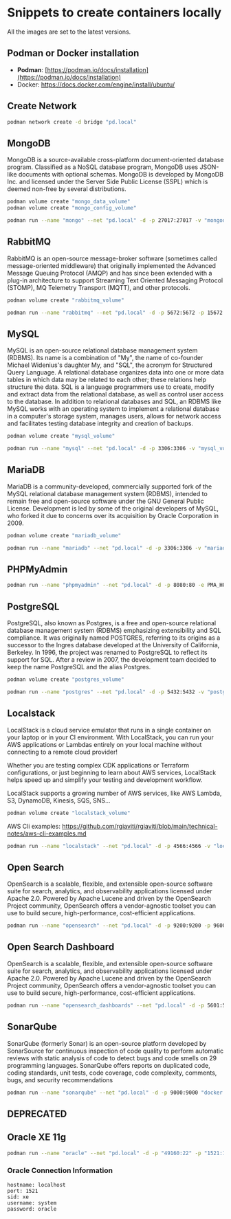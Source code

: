 # Snippets to create containers locally

All the images are set to the latest versions.

## Podman or Docker installation

- **Podman**: [https://podman.io/docs/installation](https://podman.io/docs/installation)
- Docker: https://docs.docker.com/engine/install/ubuntu/

## Create Network

```bash
podman network create -d bridge "pd.local"
```

## MongoDB

MongoDB is a source-available cross-platform document-oriented database program. Classified as a NoSQL database program, MongoDB uses JSON-like documents with optional schemas. MongoDB is developed by MongoDB Inc. and licensed under the Server Side Public License (SSPL) which is deemed non-free by several distributions.

```bash
podman volume create "mongo_data_volume"
podman volume create "mongo_config_volume"
```

```bash
podman run --name "mongo" --net "pd.local" -d -p 27017:27017 -v "mongodata_volume:/data/db" -v "mongoconfig_volume:/data/configdb" -e MONGO_INITDB_ROOT_USERNAME=root -e MONGO_INITDB_ROOT_PASSWORD=root -e MONGO_INITDB_DATABASE=init_db "docker.io/mongo:latest"
```

## RabbitMQ

RabbitMQ is an open-source message-broker software (sometimes called message-oriented middleware) that originally implemented the Advanced Message Queuing Protocol (AMQP) and has since been extended with a plug-in architecture to support Streaming Text Oriented Messaging Protocol (STOMP), MQ Telemetry Transport (MQTT), and other protocols.

```bash
podman volume create "rabbitmq_volume"
```

```bash
podman run --name "rabbitmq" --net "pd.local" -d -p 5672:5672 -p 15672:15672 -v "rabbitmq_volume:/var/lib/rabbitmq" -e RABBITMQ_DEFAULT_USER=user -e RABBITMQ_DEFAULT_PASS=password "docker.io/rabbitmq:management"
```

## MySQL

MySQL is an open-source relational database management system (RDBMS). Its name is a combination of "My", the name of co-founder Michael Widenius's daughter My, and "SQL", the acronym for Structured Query Language. A relational database organizes data into one or more data tables in which data may be related to each other; these relations help structure the data. SQL is a language programmers use to create, modify and extract data from the relational database, as well as control user access to the database. In addition to relational databases and SQL, an RDBMS like MySQL works with an operating system to implement a relational database in a computer's storage system, manages users, allows for network access and facilitates testing database integrity and creation of backups.

```bash
podman volume create "mysql_volume"
```

```bash
podman run --name "mysql" --net "pd.local" -d -p 3306:3306 -v "mysql_volume:/var/lib/mysql" -e MYSQL_ROOT_PASSWORD=root -e MYSQL_ALLOW_EMPTY_PASSWORD=false "docker.io/mysql:latest"
```

## MariaDB

MariaDB is a community-developed, commercially supported fork of the MySQL relational database management system (RDBMS), intended to remain free and open-source software under the GNU General Public License. Development is led by some of the original developers of MySQL, who forked it due to concerns over its acquisition by Oracle Corporation in 2009.

```bash
podman volume create "mariadb_volume"
```

```bash
podman run --name "mariadb" --net "pd.local" -d -p 3306:3306 -v "mariadb_volume:/var/lib/mysql" -e MARIADB_USER=root -e MARIADB_PASSWORD=local_pass -e MARIADB_ROOT_PASSWORD=root "docker.io/mariadb:latest"
```

## PHPMyAdmin

```bash
podman run --name "phpmyadmin" --net "pd.local" -d -p 8080:80 -e PMA_HOST=localhost -e PMA_PORT=3306 "docker.io/phpmyadmin:latest"
```

## PostgreSQL

PostgreSQL, also known as Postgres, is a free and open-source relational database management system (RDBMS) emphasizing extensibility and SQL compliance. It was originally named POSTGRES, referring to its origins as a successor to the Ingres database developed at the University of California, Berkeley. In 1996, the project was renamed to PostgreSQL to reflect its support for SQL. After a review in 2007, the development team decided to keep the name PostgreSQL and the alias Postgres.

```bash
podman volume create "postgres_volume"
```

```bash
podman run --name "postgres" --net "pd.local" -d -p 5432:5432 -v "postgres_volume:/var/lib/postgresql/data" -e POSTGRES_USER=root -e POSTGRES_PASSWORD=root "docker.io/postgres:latest"
```

## Localstack

LocalStack is a cloud service emulator that runs in a single container on your laptop or in your CI environment. With LocalStack, you can run your AWS applications or Lambdas entirely on your local machine without connecting to a remote cloud provider!

Whether you are testing complex CDK applications or Terraform configurations, or just beginning to learn about AWS services, LocalStack helps speed up and simplify your testing and development workflow.

LocalStack supports a growing number of AWS services, like AWS Lambda, S3, DynamoDB, Kinesis, SQS, SNS...

```bash
podman volume create "localstack_volume"
```

AWS Cli examples: https://github.com/rgiaviti/rgiaviti/blob/main/technical-notes/aws-cli-examples.md

```bash
podman run --name "localstack" --net "pd.local" -d -p 4566:4566 -v "localstack_volume:/var/lib/localstack" -e AWS_DEFAULT_REGION=sa-east-1 -e AWS_SECRET_ACCESS_KEY=DUMMY -e AWS_ACCESS_KEY_ID=DUMMY -e EDGE_PORT=4566 -e SERVICES="kinesis, dynamodb, sns, sqs" "docker.io/localstack/localstack:latest"
```

## Open Search

OpenSearch is a scalable, flexible, and extensible open-source software suite for search, analytics, and observability applications licensed under Apache 2.0. Powered by Apache Lucene and driven by the OpenSearch Project community, OpenSearch offers a vendor-agnostic toolset you can use to build secure, high-performance, cost-efficient applications.

```bash
podman run --name "opensearch" --net "pd.local" -d -p 9200:9200 -p 9600:9600 -e "cluster.name"="docker-cluster" -e "discovery.type"="single-node" -e "bootstrap.memory_lock"=true -e "plugins.security.disabled"=true -e OPENSEARCH_JAVA_OPTS="-Xms512m -Xmx512m" "docker.io/opensearchproject/opensearch:latest"
```

## Open Search Dashboard

OpenSearch is a scalable, flexible, and extensible open-source software suite for search, analytics, and observability applications licensed under Apache 2.0. Powered by Apache Lucene and driven by the OpenSearch Project community, OpenSearch offers a vendor-agnostic toolset you can use to build secure, high-performance, cost-efficient applications.

```bash
podman run --name "opensearch_dashboards" --net "pd.local" -d -p 5601:5601 -e "OPENSEARCH_HOSTS"="http://opensearch:9200" -e "DISABLE_SECURITY_DASHBOARDS_PLUGIN"=true "docker.io/opensearchproject/opensearch-dashboards:latest"
```

## SonarQube

SonarQube (formerly Sonar) is an open-source platform developed by SonarSource for continuous inspection of code quality to perform automatic reviews with static analysis of code to detect bugs and code smells on 29 programming languages. SonarQube offers reports on duplicated code, coding standards, unit tests, code coverage, code complexity, comments, bugs, and security recommendations

```bash
podman run --name "sonarqube" --net "pd.local" -d -p 9000:9000 "docker.io/sonarqube:latest"
```

## DEPRECATED

## Oracle XE 11g

```bash
podman run --name "oracle" --net "pd.local" -d -p "49160:22" -p "1521:1521" -p "49162:8080" "docker.io/orangehrm/oracle-xe-11g"
```

### Oracle Connection Information

```
hostname: localhost 
port: 1521 
sid: xe 
username: system 
password: oracle
```

